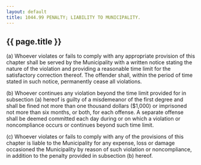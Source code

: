 ```yaml
---
layout: default 
title: 1044.99 PENALTY; LIABILITY TO MUNICIPALITY.
---
```


{{ page.title }}
----------------

​(a) Whoever violates or fails to comply with any appropriate provision
of this chapter shall be served by the Municipality with a written
notice stating the nature of the violation and providing a reasonable
time limit for the satisfactory correction thereof. The offender shall,
within the period of time stated in such notice, permanently cease all
violations.

​(b) Whoever continues any violation beyond the time limit provided for
in subsection (a) hereof is guilty of a misdemeanor of the first degree
and shall be fined not more than one thousand dollars (\$1,000) or
imprisoned not more than six months, or both, for each offense. A
separate offense shall be deemed committed each day during or on which a
violation or noncompliance occurs or continues beyond such time limit.

​(c) Whoever violates or fails to comply with any of the provisions of
this chapter is liable to the Municipality for any expense, loss or
damage occasioned the Municipality by reason of such violation or
noncompliance, in addition to the penalty provided in subsection (b)
hereof.
